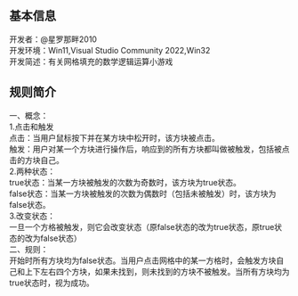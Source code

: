 ## 基本信息
开发者：@星罗那畔2010  
开发环境：Win11,Visual Studio Community 2022,Win32  
开发简述：有关网格填充的数学逻辑运算小游戏
## 规则简介
一、概念：  
1.点击和触发  
    点击：当用户鼠标按下并在某方块中松开时，该方块被点击。  
    触发：用户对某一个方块进行操作后，响应到的所有方块都叫做被触发，包括被点击的方块自己。  
2.两种状态：  
    true状态：当某一方块被触发的次数为奇数时，该方块为true状态。  
    false状态：当某一方块被触发的次数为偶数时（包括未被触发）时，该方块为false状态。  
3.改变状态：  
    一旦一个方格被触发，则它会改变状态（原false状态的改为true状态，原true状态的改为false状态）  
二、规则：  
    开始时所有方块均为false状态。当用户点击网格中的某一方格时，会触发方块自己和上下左右四个方块，如果未找到，则未找到的方块不被触发。当所有方块均为true状态时，视为成功。
